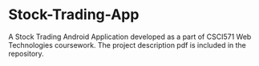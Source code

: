# Stock-Trading-App
A Stock Trading Android Application developed as a part of CSCI571 Web Technologies coursework. The project description pdf is included in the repository.
